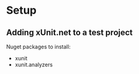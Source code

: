 # Setup

## Adding xUnit.net to a test project

Nuget packages to install:
- xunit
- xunit.analyzers
